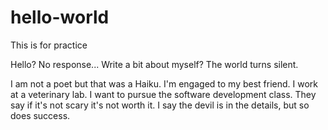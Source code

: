 # hello-world
This is for practice 

Hello? No response...
Write a bit about myself?
The world turns silent.

I am not a poet but that was a Haiku. I'm engaged to my best friend. I work at a veterinary lab. I want to pursue the software development class. They say if it's not scary it's not worth it. I say the devil is in the details, but so does success.
